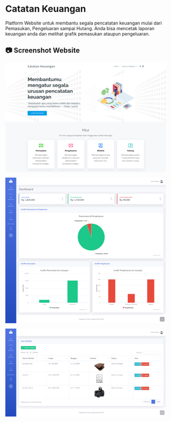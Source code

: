 # Catatan Keuangan

<!-- ## :notebook_with_decorative_cover: Apa itu Catatan Keuangan? -->

Platform Website untuk membantu segala pencatatan keuangan mulai dari Pemasukan, Pengeluaran sampai Hutang. Anda bisa mencetak laporan keuangan anda dan melihat grafik pemasukan ataupun pengeluaran.

## :camera: Screenshot Website

![SS](public/md_assets/header.png)

![SS](public/md_assets/dashboard.png)

![SS](public/md_assets/wishlist.png)

